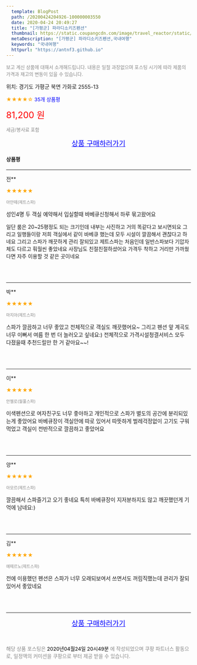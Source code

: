 ```yaml
---
  template: BlogPost
  path: /20200424204926-100000003550
  date: 2020-04-24 20:49:27
  title: "[가평군] 파라디소키즈펜션"
  thumbnail: https://static.coupangcdn.com/image/travel_reactor/static/booking/image/pension/ddnayo/0514d744-e0ad-43c8-8d3f-94045c6d63bb.jpg
  metaDescription: "[가평군] 파라디소키즈펜션,국내여행"
  keywords: "국내여행"
  httpurl: "https://antnf3.github.io"
---
```

  
<span style="color: #888;font-size:0.8rem">보고 계신 상품에 대해서 소개해드립니다.
내용은 일절 과장없으며 포스팅 시기에 따라 제품의 가격과 재고의 변동이 있을 수 있습니다.</span>
  
<span style="font-size: 0.9rem;">위치: 경기도 가평군 북면 가화로 2555-13</span>
  
<span style="color: orange;">★★★★☆</span> <span style="color: blue;font-size: 0.85rem;">35개 상품평</span>
  
<span style="color: red;font-size: 1.5rem;">81,200 원</span>
  
<span style="color: #888;font-size:0.8rem">세금/봉사료 포함</span>





<p align="center"><a href="http://me2.do/GFDcoroY" style="font-size: 1.2rem; color: blue;">상품 구매하러가기</a></p>

#### 상품평
  
---
  
전**
    
<span style="color: orange;">★★★★★</span>
    
<span style="color: #888;font-size:0.7rem">아만떼(제트스파)</span>
    

    
<span style="font-size: 0.9rem;">성인4명 두 객실 예약해서 입실할때 바베큐신청해서 하루 묶고왔어요

일단 룸은 20~25평정도 되는 크기인데 내부는 사진하고 거의 똑같다고 보시면되요 그리고 일행들이랑 저희 객실에서 같이 바베큐 했는데 모두 시설이 깔끔해서 괜찮다고 하네요 그리고 스파가 깨끗하게 관리 잘되있고 제트스파는 처음인데 일반스파보다 기압자체도 다르고 훠월씬 좋았네요 사장님도 친절친절하셨어요 가격두 착하고 거리만 가까웠다면 자주 이용할 것 같은 곳이네요</span>
    
<br>
<br>

---
  
박**
    
<span style="color: orange;">★★★★★</span>
    
<span style="color: #888;font-size:0.7rem">마지아(제트스파)</span>
    

    
<span style="font-size: 0.9rem;">스파가 깔끔하고 너무 좋았고 전체적으로 객실도 깨끗했어요~ 그리고 펜션 앞 계곡도 너무 이뻐서 여름 한 번 더 놀러오고 싶네요:)
전체적으로 가격시설청결서비스 모두 다졌을때 추천드릴만 한 거 같아요~~!</span>
    
<br>
<br>

---
  
이**
    
<span style="color: orange;">★★★★★</span>
    
<span style="color: #888;font-size:0.7rem">안젤로(월풀스파)</span>
    

    
<span style="font-size: 0.9rem;">이색펜션으로 여자친구도 너무 좋아하고 개인적으로 스파가 별도의 공간에 분리되있는게 좋았어요 바베큐장이 객실안에 따로 있어서 따뜻하게 벌레걱정없이 고기도 구워먹었고 객실이 전반적으로 깔끔하고 좋았어요</span>
    
<br>
<br>

---
  
양**
    
<span style="color: orange;">★★★★★</span>
    
<span style="color: #888;font-size:0.7rem">아모르(제트스파)</span>
    

    
<span style="font-size: 0.9rem;">깔끔해서 스파즐기고 오기 좋네요 특히 바베큐장이 지저분하지도 않고 깨끗했던게 기억에 남네요:)</span>
    
<br>
<br>

---
  
김**
    
<span style="color: orange;">★★★★★</span>
    
<span style="color: #888;font-size:0.7rem">에떼르노(제트스파)</span>
    

    
<span style="font-size: 0.9rem;">전에 이용했던 펜션은 스파가 너무 오래되보여서 쓰면서도 꺼림직했는데 관리가 잘되있어서 좋았네요</span>
    
<br>
<br>


  
---
  
<p align="center"><a href="http://me2.do/GFDcoroY" style="font-size: 1.2rem; color: blue;">상품 구매하러가기</a></p>
  
<br>
  
<span style="font-size: 0.85rem; color: #888;">해당 상품 포스팅은 <span style="color: #000;"> 2020년04월24일 20시49분 </span> 에 작성되었으며 쿠팡 파트너스 활동으로, 일정액의 커미션을 쿠팡으로 부터 제공 받을 수 있습니다.</span>